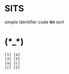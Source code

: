# SITS
 simple identifier code <del>tbt</del> sort

# (\*_\*)
```
[1] [a]
[3] [3]
[a] [c]
[c] [1]
```
